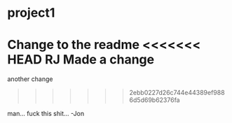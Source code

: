 # project1

Change to the readme
<<<<<<< HEAD
RJ Made a change
=======

another change
>>>>>>> 2ebb0227d26c744e44389ef9886d5d69b62376fa

man... fuck this shit... -Jon
